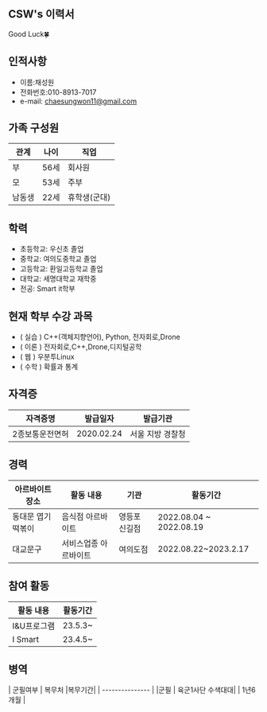 
## CSW's 이력서

Good Luck🍀

   
## 인적사항  
   - 이름:채성원
   - 전화번호:010-8913-7017
   - e-mail: chaesungwon11@gmail.com
   

## 가족 구성원
| 관계       | 나이 |직업 |
| --------------- | -------- | -------- |
|부 | 56세  |  회사원    |
| 모 | 53세  |  주부    |
|남동생 | 22세  | 휴학생(군대)    |


## 학력
   
* 초등학교: 우신초 졸업
* 중학교: 여의도중학교 졸업
* 고등학교: 환일고등학교 졸업
* 대학교: 세명대학교 재학중
* 전공: Smart it학부

   

## 현재 학부 수강 과목

* ( 실습 ) C++(객체지향언어), Python, 전자회로,Drone
* ( 이론 ) 전자회로,C++,Drone,디지털공학
* ( 웹 ) 우분투Linux
* ( 수학 ) 확률과 통계
    
## 자격증
| 자격증명        | 발급일자 | 발급기관 |
| --------------- | -------- | -------- |
| 2종보통운전면허 | 2020.02.24  |  서울 지방 경찰청    |
    
## 경력
    
| 아르바이트 장소 | 활동 내용             | 기관           | 활동기간          |
| --------------- | --------------------- | -------------- | ----------------- |
| 동대문 엽기 떡볶이    | 음식점 아르바이트 | 영등포 신길점  | 2022.08.04 ~ 2022.08.19 |
| 대교문구  | 서비스업종 아르바이트 | 여의도점 | 2022.08.22~2023.2.17         |

## 참여 활동
| 활동 내용        |   활동기간 |
| --------------- | -----------|
| I&U프로그램 | 23.5.3~  |
| I Smart |  23.4.5~|

## 병역

| 군필여부        |  복무처 |복무기간|
| --------------- | 
|군필 |   육군1사단 수색대대|
| 1년6개월 |  





